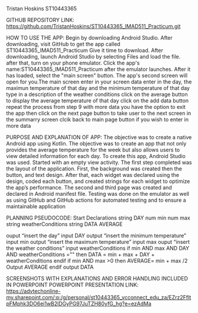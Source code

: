Tristan Hoskins ST10443365

GITHUB REPOSITORY LINK: https://github.com/TristanHoskins/ST10443365_IMAD511_Practicum.git

HOW TO USE THE APP:
Begin by downloading Android Studio.
After downloading, visit GitHub to get the app called ST10443365_IMAD511_Practicum
Give it time to download.
After downloading, launch Android Studio by selecting Files and load the file. after that, turn on your phone emulator. 
Click the app's name:ST10443365_IMAD511_Practicum  after the emulator launches. 
After it has loaded, select the "main screen" button. 
The app's second screen will open for you.The main screen
enter in your screen data 
enter in the day, the maximun temperature of that day and the minimum temperature of that day
type in a description of the weather conditions
click on the average button to display the average temperature of that day
click on the add data button
repeat the process from step 9 with more data
you have the option to exit the app
then click on the next page button to take user to the next screen
in the summarry screen clcik back to main page button if you wish to enter in more data


PURPOSE AND EXPLANATION OF APP: 
The objective was to create a native Android app using Kotlin. The objective was to create an app that not only provides the average temperature for the week but also allows users to view detailed information for each day. To create this app, Android Studio was used. Started with an empty view activity. The first step completed was the layout of the application. First, the background was created then the button, and text design. After that, each widget was declared using the design, coded each button, and created strings for each widget to optimize the app’s performance. The second and third page was created and declared in Android manifest file. Testing was done on the emulator as well as using GitHub and GitHub actions for automated testing and to ensure a maintainable application


PLANNING PSEUDOCODE: 
Start
 	Declarations 
		string DAY
		num min
		num max
		string weatherConditions
  		string DATA
		AVERAGE

ouput “insert the day”
input DAY
output “insert the minimum temperature” 
input min
output “insert the maximum temperature” 
input max
ouput “insert the weather conditions”
input weatherConditions
 if min AND max AND DAY AND weatherConditions ="" then
 	DATA = min + max + DAY + weatherConditions
  endif
if min AND max >0 then
		AVERAGE= min + max /2
		Output AVERAGE
  endif
output DATA


SCREENSHOTS WITH EXPLANATIONS AND ERROR HANDLING INCLUDED IN POWERPOINT
POWERPOINT PRESENTATION LINK: https://advtechonline-my.sharepoint.com/:p:/g/personal/st10443365_vcconnect_edu_za/EZrz2FfltpFMphk3DO6ei1wB2lDGyPG97JuTZH80yfG_hg?e=ezAdMa
